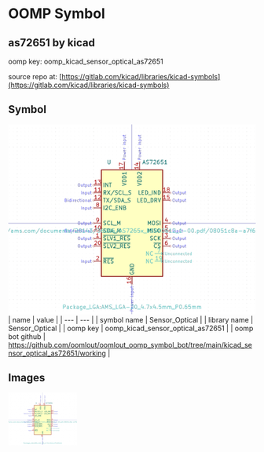 # OOMP Symbol  
## as72651  by kicad  
  
oomp key: oomp_kicad_sensor_optical_as72651  
  
source repo at: [https://gitlab.com/kicad/libraries/kicad-symbols](https://gitlab.com/kicad/libraries/kicad-symbols)  
## Symbol  
  
[![working.png](working_600.png)](working.png)  
| name | value | 
| --- | --- | 
| symbol name | Sensor_Optical | 
| library name | Sensor_Optical | 
| oomp key | oomp_kicad_sensor_optical_as72651 | 
| oomp bot github | https://github.com/oomlout/oomlout_oomp_symbol_bot/tree/main/kicad_sensor_optical_as72651/working | 
## Images  
  
[![working.png](working_140.png)](working.png)  

